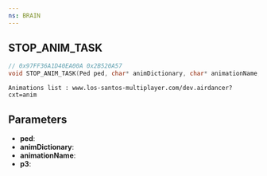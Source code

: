 ```yaml
---
ns: BRAIN
---
```

## STOP_ANIM_TASK

```c
// 0x97FF36A1D40EA00A 0x2B520A57
void STOP_ANIM_TASK(Ped ped, char* animDictionary, char* animationName, float p3);
```

```
Animations list : www.los-santos-multiplayer.com/dev.airdancer?cxt=anim  
```

## Parameters
* **ped**: 
* **animDictionary**: 
* **animationName**: 
* **p3**: 

